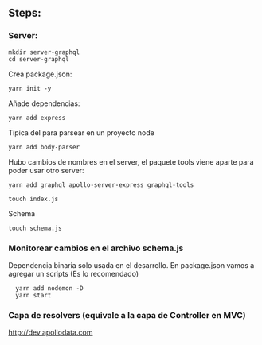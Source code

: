 ## Steps:

### Server:
  ```
  mkdir server-graphql
  cd server-graphql
  ```
  Crea package.json:
  ```
  yarn init -y
  ```
  Añade dependencias:
  ```
  yarn add express
  ```
Típica del para parsear en un proyecto node
  ```
  yarn add body-parser
  ```
Hubo cambios de nombres en el server, el paquete tools viene aparte para poder usar otro server:
  ```
  yarn add graphql apollo-server-express graphql-tools
  ```
  ```
  touch index.js
  ```
  Schema
  ```
  touch schema.js
  ```

### Monitorear cambios en el archivo schema.js
 Dependencia binaria solo usada en el desarrollo. En package.json vamos a agregar un scripts (Es lo recomendado)
```
  yarn add nodemon -D
  yarn start
```

### Capa de resolvers (equivale a la capa de Controller en MVC)
http://dev.apollodata.com
